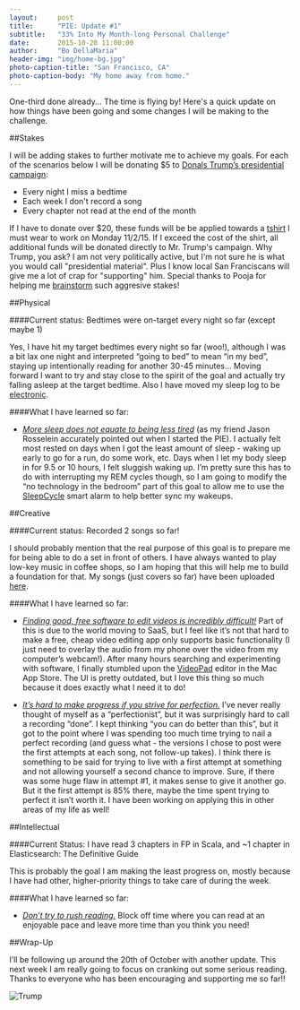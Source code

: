 ```yaml
---
layout:     post
title:      "PIE: Update #1"
subtitle:   "33% Into My Month-long Personal Challenge"
date:       2015-10-20 11:00:00
author:     "Bo DellaMaria"
header-img: "img/home-bg.jpg"
photo-caption-title: "San Francisco, CA"
photo-caption-body: "My home away from home."
---
```


One-third done already... The time is flying by! Here's a quick update on how things have been going and some changes I will be making to the challenge.

##Stakes

I will be adding stakes to further motivate me to achieve my goals. For each of the scenarios below I will be donating $5 to [Donals Trump’s presidential campaign](https://www.donaldjtrump.com/):

 - Every night I miss a bedtime
 - Each week I don't record a song
 - Every chapter not read at the end of the month

If I have to donate over $20, these funds will be be applied towards a [tshirt](http://libertymaniacs.com/products/donald-trump-we-shall-overcomb-shirts?variant=3809136513) I must wear to work on Monday 11/2/15. If I exceed the cost of the shirt, all additional funds will be donated directly to Mr. Trump's campaign. Why Trump, you ask? I am not very politically active, but I'm not sure he is what you would call "presidential material". Plus I know local San Franciscans will give me a lot of crap for "supporting" him. Special thanks to Pooja for helping me [brainstorm](http://bodecker.me/2015/10/01/pie-october/#comment-2290392440) such aggresive stakes!

##Physical

####Current status: Bedtimes were on-target every night so far (except maybe 1)

Yes, I have hit my target bedtimes every night so far (woo!), although I was a bit lax one night and interpreted “going to bed” to mean “in my bed”, staying up intentionally reading for another 30-45 minutes… Moving forward I want to try and stay close to the spirit of the goal and actually try falling asleep at the target bedtime. Also I have moved my sleep log to be [electronic](https://docs.google.com/spreadsheets/d/1GUX_FZ9SYKq9rpwJHOKTl6Ciz7aZVl2DNeUTYAQrPCc/edit?usp=sharing).

####What I have learned so far:

 - *<u>More sleep does not equate to being less tired</u>* (as my friend Jason Rosselein accurately pointed out when I started the PIE). I actually felt most rested on days when I got the least amount of sleep - waking up early to go for a run, do some work, etc. Days when I let my body sleep in for 9.5 or 10 hours, I felt sluggish waking up. I’m pretty sure this has to do with interrupting my REM cycles though, so I am going to modify the “no technology in the bedroom” part of this goal to allow me to use the [SleepCycle](https://itunes.apple.com/us/app/sleep-cycle-alarm-clock/id320606217?mt=8) smart alarm to help better sync my wakeups.

##Creative

####Current status: Recorded 2 songs so far!

I should probably mention that the real purpose of this goal is to prepare me for being able to do a set in front of others. I have always wanted to play low-key music in coffee shops, so I am hoping that this will help me to build a foundation for that. My songs (just covers so far) have been uploaded [here](https://www.youtube.com/playlist?list=PLpMOT-kVF1Bwwb7KymShJVpg_swe7X3pg).

####What I have learned so far:

 - *<u>Finding good, free software to edit videos is incredibly difficult!</u>* Part of this is due to the world moving to SaaS, but I feel like it’s not that hard to make a free, cheap video editing app only supports basic functionality (I just need to overlay the audio from my phone over the video from my computer’s webcam!). After many hours searching and experimenting with software, I finally stumbled upon the [VideoPad](http://www.nchsoftware.com/videopad/) editor in the Mac App Store. The UI is pretty outdated, but I love this thing so much because it does exactly what I need it to do!

 - *<u>It’s hard to make progress if you strive for perfection.</u>* I’ve never really thought of myself as a “perfectionist”, but it was surprisingly hard to call a recording “done”. I kept thinking “you can do better than this”, but it got to the point where I was spending too much time trying to nail a perfect recording (and guess what - the versions I chose to post were the first attempts at each song, not follow-up takes). I think there is something to be said for trying to live with a first attempt at something and not allowing yourself a second chance to improve. Sure, if there was some huge flaw in attempt #1, it makes sense to give it another go. But it the first attempt is 85% there, maybe the time spent trying to perfect it isn’t worth it. I have been working on applying this in other areas of my life as well!

##Intellectual

####Current Status: I have read 3 chapters in FP in Scala, and ~1 chapter in Elasticsearch: The Definitive Guide

This is probably the goal I am making the least progress on, mostly because I have had other, higher-priority things to take care of during the week.

####What I have learned so far:

 - *<u>Don’t try to rush reading.</u>* Block off time where you can read at an enjoyable pace and leave more time than you think you need!

##Wrap-Up

I’ll be following up around the 20th of October with another update. This next week I am really going to focus on cranking out some serious reading. Thanks to everyone who has been encouraging and supporting me so far!!

![Trump](http://i2.cdn.turner.com/cnnnext/dam/assets/150807073434-donald-trump-gop-debate-thumbs-up-august-6-full-169.jpg)
